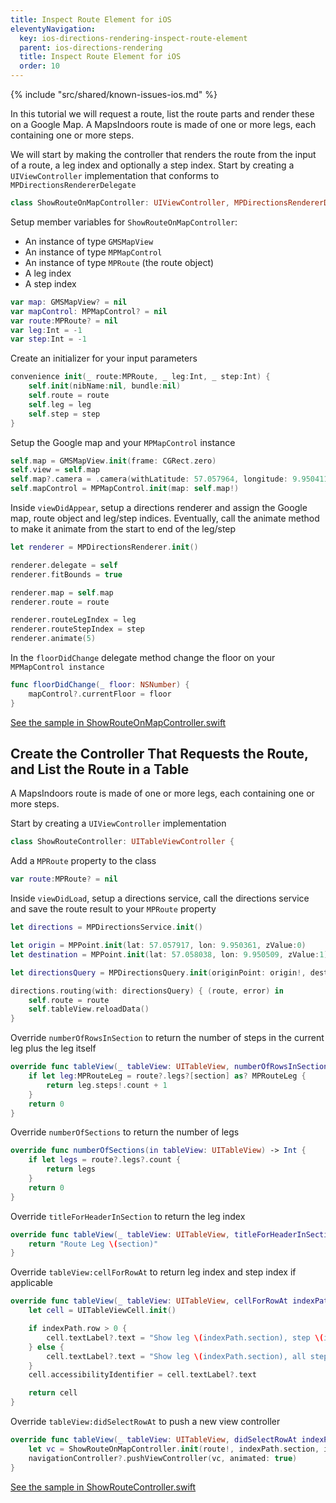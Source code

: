 ```yaml
---
title: Inspect Route Element for iOS
eleventyNavigation:
  key: ios-directions-rendering-inspect-route-element
  parent: ios-directions-rendering
  title: Inspect Route Element for iOS
  order: 10
---
```


<!-- Known Issues -->
{% include "src/shared/known-issues-ios.md" %}

In this tutorial we will request a route, list the route parts and render these on a Google Map. A MapsIndoors route is made of one or more legs, each containing one or more steps.

We will start by making the controller that renders the route from the input of a route, a leg index and optionally a step index. Start by creating a `UIViewController` implementation that conforms to `MPDirectionsRendererDelegate`

```swift
class ShowRouteOnMapController: UIViewController, MPDirectionsRendererDelegate {
```

Setup member variables for `ShowRouteOnMapController`:

* An instance of type `GMSMapView`
* An instance of type `MPMapControl`
* An instance of type `MPRoute` (the route object)
* A leg index
* A step index

```swift
var map: GMSMapView? = nil
var mapControl: MPMapControl? = nil
var route:MPRoute? = nil
var leg:Int = -1
var step:Int = -1
```

Create an initializer for your input parameters

```swift
convenience init(_ route:MPRoute, _ leg:Int, _ step:Int) {
    self.init(nibName:nil, bundle:nil)
    self.route = route
    self.leg = leg
    self.step = step
}
```

Setup the Google map and your `MPMapControl` instance

```swift
self.map = GMSMapView.init(frame: CGRect.zero)
self.view = self.map
self.map?.camera = .camera(withLatitude: 57.057964, longitude: 9.9504112, zoom: 20)
self.mapControl = MPMapControl.init(map: self.map!)
```

Inside `viewDidAppear`, setup a directions renderer and assign the Google map, route object and leg/step indices. Eventually, call the animate method to make it animate from the start to end of the leg/step

```swift
let renderer = MPDirectionsRenderer.init()

renderer.delegate = self
renderer.fitBounds = true

renderer.map = self.map
renderer.route = route

renderer.routeLegIndex = leg
renderer.routeStepIndex = step
renderer.animate(5)
```

In the `floorDidChange` delegate method change the floor on your `MPMapControl instance`

```swift
func floorDidChange(_ floor: NSNumber) {
    mapControl?.currentFloor = floor
}
```

[See the sample in ShowRouteOnMapController.swift](https://github.com/MapsIndoors/MapsIndoorsIOS/blob/master/Example/DemoSamples/Show%20Route/ShowRouteOnMapController.swift)

## Create the Controller That Requests the Route, and List the Route in a Table

A MapsIndoors route is made of one or more legs, each containing one or more steps.

Start by creating a `UIViewController` implementation

```swift
class ShowRouteController: UITableViewController {
```

Add a `MPRoute` property to the class

```swift
var route:MPRoute? = nil
```

Inside `viewDidLoad`, setup a directions service, call the directions service and save the route result to your `MPRoute` property

```swift
let directions = MPDirectionsService.init()

let origin = MPPoint.init(lat: 57.057917, lon: 9.950361, zValue:0)
let destination = MPPoint.init(lat: 57.058038, lon: 9.950509, zValue:1)

let directionsQuery = MPDirectionsQuery.init(originPoint: origin!, destination: destination!)

directions.routing(with: directionsQuery) { (route, error) in
    self.route = route
    self.tableView.reloadData()
}
```

Override `numberOfRowsInSection` to return the number of steps in the current leg plus the leg itself

```swift
override func tableView(_ tableView: UITableView, numberOfRowsInSection section: Int) -> Int {
    if let leg:MPRouteLeg = route?.legs?[section] as? MPRouteLeg {
        return leg.steps!.count + 1
    }
    return 0
}
```

Override `numberOfSections` to return the number of legs

```swift
override func numberOfSections(in tableView: UITableView) -> Int {
    if let legs = route?.legs?.count {
        return legs
    }
    return 0
}
```

Override `titleForHeaderInSection` to return the leg index

```swift
override func tableView(_ tableView: UITableView, titleForHeaderInSection section: Int) -> String? {
    return "Route Leg \(section)"
}
```

Override `tableView:cellForRowAt` to return leg index and step index if applicable

```swift
override func tableView(_ tableView: UITableView, cellForRowAt indexPath: IndexPath) -> UITableViewCell {
    let cell = UITableViewCell.init()

    if indexPath.row > 0 {
        cell.textLabel?.text = "Show leg \(indexPath.section), step \(indexPath.row - 1)"
    } else {
        cell.textLabel?.text = "Show leg \(indexPath.section), all steps"
    }
    cell.accessibilityIdentifier = cell.textLabel?.text

    return cell
}
```

Override `tableView:didSelectRowAt` to push a new view controller

```swift
override func tableView(_ tableView: UITableView, didSelectRowAt indexPath: IndexPath) {
    let vc = ShowRouteOnMapController.init(route!, indexPath.section, indexPath.row - 1)
    navigationController?.pushViewController(vc, animated: true)
}
```

[See the sample in ShowRouteController.swift](https://github.com/MapsIndoors/MapsIndoorsIOS/blob/master/Example/DemoSamples/Show%20Route/ShowRouteController.swift)
